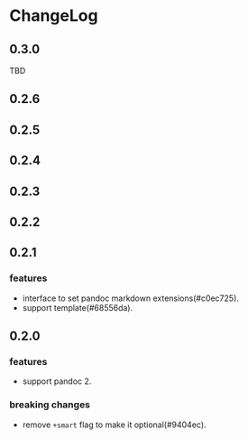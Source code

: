 # ChangeLog

## 0.3.0

TBD

## 0.2.6

## 0.2.5



## 0.2.4 

## 0.2.3

## 0.2.2



## 0.2.1

### features

- interface to set pandoc markdown extensions(#c0ec725).
- support template(#68556da).

## 0.2.0

### features

- support pandoc 2.

### breaking changes

- remove `+smart` flag to make it optional(#9404ec).
